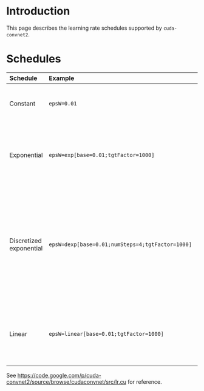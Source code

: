 # Introduction #

This page describes the learning rate schedules supported by `cuda-convnet2`.

# Schedules #

| **Schedule** | **Example** | **Explanation** |
|:-------------|:------------|:----------------|
| Constant | `epsW=0.01` | The learning rate will be 0.01 throughout training. |
| Exponential | `epsW=exp[base=0.01;tgtFactor=1000]` | The learning rate will start at 0.01 and decay exponentially to 0.00001  by the end of training. |
| Discretized exponential | `epsW=dexp[base=0.01;numSteps=4;tgtFactor=1000]` | The learning rate will start at 0.01 and will be divided by a factor of 1000^(1/3) at 25%, 50%, and 75% training progress, such that the final learning rate is 0.00001. |
| Linear | `epsW=linear[base=0.01;tgtFactor=1000]` | The learning rate will start at 0.01 and will decay linearly to 0.00001 by the end of training. |

See https://code.google.com/p/cuda-convnet2/source/browse/cudaconvnet/src/lr.cu for reference.